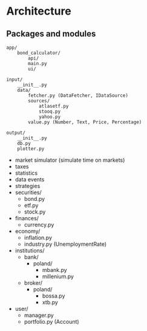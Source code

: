 # Architecture

## Packages and modules

```plain
app/
    bond_calculator/
        api/
        main.py
        ui/

input/
    __init__.py
    data/
        fetcher.py (DataFetcher, IDataSource)
        sources/
            atlasetf.py
            stooq.py
            yahoo.py
        value.py (Number, Text, Price, Percentage)

output/
    __init__.py
    db.py
    plotter.py
```

- market simulator (simulate time on markets)
- taxes
- statistics
- data events
- strategies
- securities/
  - bond.py
  - etf.py
  - stock.py
- finances/
  - currency.py
- economy/
  - inflation.py
  - industry.py (UnemploymentRate)
- institutions/
  - bank/
    - poland/
      - mbank.py
      - millenium.py
  - broker/
    - poland/
      - bossa.py
      - xtb.py
- user/
  - manager.py
  - portfolio.py (Account)

